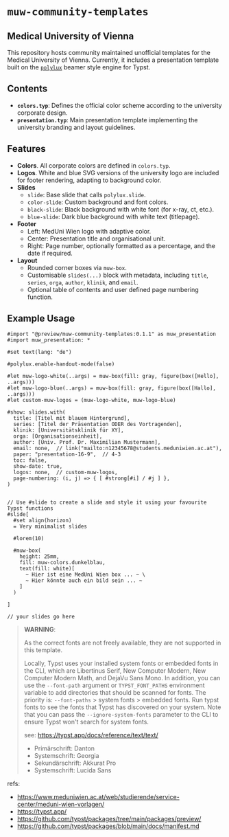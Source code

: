 # `muw-community-templates`
## Medical University of Vienna

This repository hosts community maintained unofficial templates for the Medical University of Vienna. Currently, it includes a presentation template built on the [`polylux`](https://typst.app/universe/package/polylux/) beamer style engine for Typst.

## Contents

* **`colors.typ`**: Defines the official color scheme according to the university corporate design.
* **`presentation.typ`**: Main presentation template implementing the university branding and layout guidelines.

## Features

* **Colors**. All corporate colors are defined in `colors.typ`.
* **Logos**. White and blue SVG versions of the university logo are included for footer rendering, adapting to background color.
* **Slides**  
  * `slide`: Base slide that calls `polylux.slide`.  
  * `color-slide`: Custom background and font colors.  
  * `black-slide`: Black background with white font (for x-ray, ct, etc.).  
  * `blue-slide`: Dark blue background with white text (titlepage).  
* **Footer**  
  * Left: MedUni Wien logo with adaptive color.  
  * Center: Presentation title and organisational unit.  
  * Right: Page number, optionally formatted as a percentage, and the date if required.  
* **Layout**  
  * Rounded corner boxes via `muw-box`.  
  * Customisable `slides(...)` block with metadata, including `title`, `series`, `orga`, `author`, `klinik`, and `email`.  
  * Optional table of contents and user defined page numbering function.  

## Example Usage

```typst
#import "@preview/muw-community-templates:0.1.1" as muw_presentation
#import muw_presentation: *

#set text(lang: "de")

#polylux.enable-handout-mode(false)

#let muw-logo-white(..args) = muw-box(fill: gray, figure(box([Hello], ..args)))
#let muw-logo-blue(..args) = muw-box(fill: gray, figure(box([Hallo], ..args)))
#let custom-muw-logos = (muw-logo-white, muw-logo-blue)

#show: slides.with(
  title: [Titel mit blauem Hintergrund],
  series: [Titel der Präsentation ODER des Vortragenden],
  klinik: [Universitätsklinik für XY],
  orga: [Organisationseinheit],
  author: [Univ. Prof. Dr. Maximilian Mustermann],
  email: none,  // link("mailto:n12345678@students.meduniwien.ac.at"),
  paper: "presentation-16-9",  // 4-3
  toc: false,
  show-date: true,
  logos: none,  // custom-muw-logos,
  page-numbering: (i, j) => { [ #strong[#i] / #j ] },
)


// Use #slide to create a slide and style it using your favourite Typst functions
#slide[
  #set align(horizon)
  = Very minimalist slides

  #lorem(10)

  #muw-box(
    height: 25mm,
    fill: muw-colors.dunkelblau,
    text(fill: white)[
      ~ Hier ist eine MedUni Wien box ... ~ \
      ~ Hier könnte auch ein bild sein ... ~
    ]
  )

]

// your slides go here
```

> **WARNING**:
>
> As the correct fonts are not freely available, they are not supported in this template.
>
> Locally, Typst uses your installed system fonts or embedded fonts in the CLI, which are Libertinus Serif, New Computer Modern,
> New Computer Modern Math, and DejaVu Sans Mono. In addition, you can use the `--font-path` argument or `TYPST_FONT_PATHS` environment
> variable to add directories that should be scanned for fonts. The priority is: `--font-paths` > system fonts > embedded fonts.
> Run typst fonts to see the fonts that Typst has discovered on your system. Note that you can pass the `--ignore-system-fonts` parameter
> to the CLI to ensure Typst won't search for system fonts.
>
> see: https://typst.app/docs/reference/text/text/
>
>
> - Primärschrift: Danton
> - Systemschrift: Georgia
> - Sekundärschrift: Akkurat Pro
> - Systemschrift: Lucida Sans
>



refs:
- https://www.meduniwien.ac.at/web/studierende/service-center/meduni-wien-vorlagen/
- https://typst.app/
- https://github.com/typst/packages/tree/main/packages/preview/
- https://github.com/typst/packages/blob/main/docs/manifest.md

